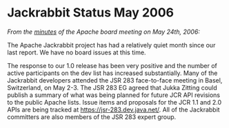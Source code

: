 <!--
   Licensed to the Apache Software Foundation (ASF) under one or more
   contributor license agreements.  See the NOTICE file distributed with
   this work for additional information regarding copyright ownership.
   The ASF licenses this file to You under the Apache License, Version 2.0
   (the "License"); you may not use this file except in compliance with
   the License.  You may obtain a copy of the License at

       http://www.apache.org/licenses/LICENSE-2.0

   Unless required by applicable law or agreed to in writing, software
   distributed under the License is distributed on an "AS IS" BASIS,
   WITHOUT WARRANTIES OR CONDITIONS OF ANY KIND, either express or implied.
   See the License for the specific language governing permissions and
   limitations under the License.
-->

Jackrabbit Status May 2006
========================== 
_From the [minutes](http://www.apache.org/foundation/records/minutes/2006/board_minutes_2006_05_24.txt) of the Apache board meeting on May 24th, 2006:_

The Apache Jackrabbit project has had a relatively quiet month since our
last report.  We have no board issues at this time.

The response to our 1.0 release has been very positive and the number of
active participants on the dev list has increased substantially. Many of
the Jackrabbit developers attended the JSR 283 face-to-face meeting in
Basel, Switzerland, on May 2-3. The JSR 283 EG agreed that Jukka Zitting
could publish a summary of what was being planned for future JCR API
revisions to the public Apache lists.  Issue items and proposals for the
JCR 1.1 and 2.0 APIs are being tracked at <https://jsr-283.dev.java.net/>. 
All of the Jackrabbit committers are also members of the JSR 283 expert
group.

